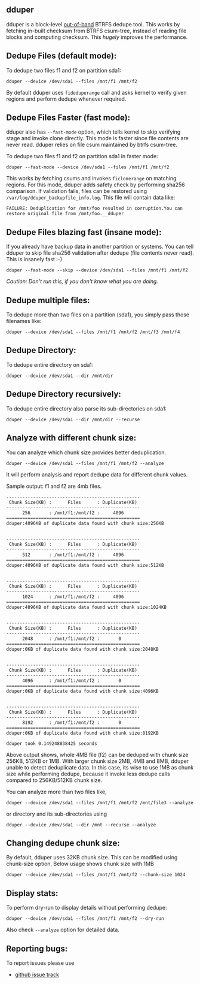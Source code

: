 dduper
------

dduper is a block-level [out-of-band](https://btrfs.wiki.kernel.org/index.php/Deduplication#Out_of_band_.2F_batch_deduplication) BTRFS dedupe tool. This works by
fetching in-built checksum from BTRFS csum-tree, instead of reading file blocks
and computing checksum. This *hugely* improves the performance.

Dedupe Files (default mode):
----------------------------

To dedupe two files f1 and f2 on partition sda1:

`dduper --device /dev/sda1 --files /mnt/f1 /mnt/f2`

By default dduper uses `fideduperange` call and asks kernel to verify
given regions and perform dedupe whenever required.

Dedupe Files Faster (fast mode):
--------------------------------
dduper also has `--fast-mode` option, which tells kernel to skip verifying
stage and invoke clone directly. This mode is faster since file contents
are never read. dduper relies on file csum maintained by btrfs csum-tree.

To dedupe two files f1 and f2 on partition sda1 in faster mode:

`dduper --fast-mode --device /dev/sda1 --files /mnt/f1 /mnt/f2`

This works by fetching csums and invokes `ficlonerange` on matching regions.
For this mode, dduper adds safety check by performing sha256 comparison.
If validation fails, files can be restored using `/var/log/dduper_backupfile_info.log`.
This file will contain data like:

`
FAILURE: Deduplication for /mnt/foo resulted in corruption.You can restore original file from /mnt/foo.__dduper
`

Dedupe Files blazing fast (insane mode):
----------------------------------------

If you already have backup data in another partition or systems. You can
tell dduper to skip file sha256 validation after dedupe (file contents never read).
This is insanely fast :-)

`dduper --fast-mode --skip --device /dev/sda1 --files /mnt/f1 /mnt/f2`

*Caution: Don't run this, if you don't know what you are doing.*

Dedupe multiple files:
----------------------

To dedupe more than two files on a partition (sda1), you simply pass
those filenames like:

`dduper --device /dev/sda1 --files /mnt/f1 /mnt/f2 /mnt/f3 /mnt/f4`

Dedupe Directory:
-----------------

To dedupe entire directory on sda1:

`dduper --device /dev/sda1 --dir /mnt/dir`

Dedupe Directory recursively:
-----------------------------

To dedupe entire directory also parse its sub-directories on sda1:

`dduper --device /dev/sda1 --dir /mnt/dir --recurse `


Analyze with different chunk size:
----------------------------------
You can analyze which chunk size provides better deduplication.

`dduper --device /dev/sda1 --files /mnt/f1 /mnt/f2 --analyze`

It will perform analysis and report dedupe data for different chunk values.

Sample output: f1 and f2 are 4mb files.

```
--------------------------------------------------
 Chunk Size(KB) :      Files      : Duplicate(KB) 
--------------------------------------------------
      256       : /mnt/f1:/mnt/f2 :     4096      
==================================================
dduper:4096KB of duplicate data found with chunk size:256KB 


--------------------------------------------------
 Chunk Size(KB) :      Files      : Duplicate(KB) 
--------------------------------------------------
      512       : /mnt/f1:/mnt/f2 :     4096      
==================================================
dduper:4096KB of duplicate data found with chunk size:512KB 


--------------------------------------------------
 Chunk Size(KB) :      Files      : Duplicate(KB) 
--------------------------------------------------
      1024      : /mnt/f1:/mnt/f2 :     4096      
==================================================
dduper:4096KB of duplicate data found with chunk size:1024KB 


--------------------------------------------------
 Chunk Size(KB) :      Files      : Duplicate(KB) 
--------------------------------------------------
      2048      : /mnt/f1:/mnt/f2 :       0       
==================================================
dduper:0KB of duplicate data found with chunk size:2048KB 


--------------------------------------------------
 Chunk Size(KB) :      Files      : Duplicate(KB) 
--------------------------------------------------
      4096      : /mnt/f1:/mnt/f2 :       0       
==================================================
dduper:0KB of duplicate data found with chunk size:4096KB 


--------------------------------------------------
 Chunk Size(KB) :      Files      : Duplicate(KB) 
--------------------------------------------------
      8192      : /mnt/f1:/mnt/f2 :       0       
==================================================
dduper:0KB of duplicate data found with chunk size:8192KB 

dduper took 0.149248838425 seconds
```

Above output shows, whole 4MB file (f2) can be deduped with chunk size 256KB, 512KB or 1MB.
With larger chunk size 2MB, 4MB and 8MB, dduper unable to detect deduplicate data. In this
case, its wise to use 1MB as chunk size while performing dedupe, because it invoke less
dedupe calls compared to 256KB/512KB chunk size.

You can analyze more than two files like,

`dduper --device /dev/sda1 --files /mnt/f1 /mnt/f2 /mnt/file3 --analyze`

or directory and its sub-directories using

`dduper --device /dev/sda1 --dir /mnt --recurse --analyze`

Changing dedupe chunk size:
---------------------------

By default, dduper uses 32KB chunk size. This can be modified using chunk-size
option. Below usage shows chunk size with 1MB

`dduper --device /dev/sda1 --files /mnt/f1 /mnt/f2 --chunk-size 1024`

Display stats:
-------------

To perform dry-run to display details without performing dedupe:

`dduper --device /dev/sda1 --files /mnt/f1 /mnt/f2 --dry-run`

Also check `--analyze` option for detailed data.


Reporting bugs:
--------------

To report issues please use

- [github issue track](https://github.com/lakshmipathi/dduper/issues)

